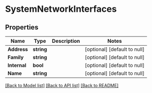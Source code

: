 # SystemNetworkInterfaces

## Properties
Name | Type | Description | Notes
------------ | ------------- | ------------- | -------------
**Address** | **string** |  | [optional] [default to null]
**Family** | **string** |  | [optional] [default to null]
**Internal** | **bool** |  | [optional] [default to null]
**Name** | **string** |  | [optional] [default to null]

[[Back to Model list]](../README.md#documentation-for-models) [[Back to API list]](../README.md#documentation-for-api-endpoints) [[Back to README]](../README.md)


